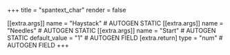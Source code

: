 +++
title = "spantext_char"
render = false

[[extra.args]]
name = "Haystack" # AUTOGEN STATIC
[[extra.args]]
name = "Needles" # AUTOGEN STATIC
[[extra.args]]
name = "Start" # AUTOGEN STATIC
default_value = "1" # AUTOGEN FIELD
[extra.return]
type = "num" # AUTOGEN FIELD
+++